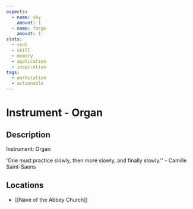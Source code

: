 ```yaml
---
aspects: 
  - name: sky
    amount: 1
  - name: forge
    amount: 1
slots:
  - soul
  - skill
  - memory
  - application
  - inspiration
tags:
  - workstation
  - actionable
---
```


# Instrument - Organ

## Description
Instrument: Organ

'One must practice slowly, then more slowly, and finally slowly.'' - Camille Saint-Saens
## Locations
- [[Nave of the Abbey Church]]